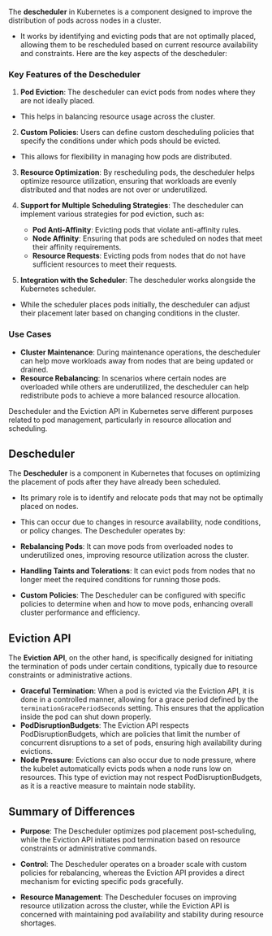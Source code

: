 The **descheduler** in Kubernetes is a component designed to improve the distribution of pods across nodes in a cluster. 
- It works by identifying and evicting pods that are not optimally placed, allowing them to be rescheduled based on current resource availability and constraints. Here are the key aspects of the descheduler:

### Key Features of the Descheduler

1. **Pod Eviction**: The descheduler can evict pods from nodes where they are not ideally placed. 
- This helps in balancing resource usage across the cluster.

2. **Custom Policies**: Users can define custom descheduling policies that specify the conditions under which pods should be evicted. 
- This allows for flexibility in managing how pods are distributed.

3. **Resource Optimization**: By rescheduling pods, the descheduler helps optimize resource utilization, ensuring that workloads are evenly distributed and that nodes are not over or underutilized.

4. **Support for Multiple Scheduling Strategies**: The descheduler can implement various strategies for pod eviction, such as:
   - **Pod Anti-Affinity**: Evicting pods that violate anti-affinity rules.
   - **Node Affinity**: Ensuring that pods are scheduled on nodes that meet their affinity requirements.
   - **Resource Requests**: Evicting pods from nodes that do not have sufficient resources to meet their requests.

5. **Integration with the Scheduler**: The descheduler works alongside the Kubernetes scheduler. 
- While the scheduler places pods initially, the descheduler can adjust their placement later based on changing conditions in the cluster.

### Use Cases

- **Cluster Maintenance**: During maintenance operations, the descheduler can help move workloads away from nodes that are being updated or drained.
- **Resource Rebalancing**: In scenarios where certain nodes are overloaded while others are underutilized, the descheduler can help redistribute pods to achieve a more balanced resource allocation.


Descheduler and the Eviction API in Kubernetes serve different purposes related to pod management, particularly in resource allocation and scheduling.

## Descheduler

The **Descheduler** is a component in Kubernetes that focuses on optimizing the placement of pods after they have already been scheduled. 
- Its primary role is to identify and relocate pods that may not be optimally placed on nodes. 
- This can occur due to changes in resource availability, node conditions, or policy changes. The Descheduler operates by:

- **Rebalancing Pods**: It can move pods from overloaded nodes to underutilized ones, improving resource utilization across the cluster.
- **Handling Taints and Tolerations**: It can evict pods from nodes that no longer meet the required conditions for running those pods.
- **Custom Policies**: The Descheduler can be configured with specific policies to determine when and how to move pods, enhancing overall cluster performance and efficiency.

## Eviction API

The **Eviction API**, on the other hand, is specifically designed for initiating the termination of pods under certain conditions, typically due to resource constraints or administrative actions.

- **Graceful Termination**: When a pod is evicted via the Eviction API, it is done in a controlled manner, allowing for a grace period defined by the `terminationGracePeriodSeconds` setting. This ensures that the application inside the pod can shut down properly.
- **PodDisruptionBudgets**: The Eviction API respects PodDisruptionBudgets, which are policies that limit the number of concurrent disruptions to a set of pods, ensuring high availability during evictions.
- **Node Pressure**: Evictions can also occur due to node pressure, where the kubelet automatically evicts pods when a node runs low on resources. This type of eviction may not respect PodDisruptionBudgets, as it is a reactive measure to maintain node stability.

## Summary of Differences

- **Purpose**: The Descheduler optimizes pod placement post-scheduling, while the Eviction API initiates pod termination based on resource constraints or administrative commands.
  
- **Control**: The Descheduler operates on a broader scale with custom policies for rebalancing, whereas the Eviction API provides a direct mechanism for evicting specific pods gracefully.

- **Resource Management**: The Descheduler focuses on improving resource utilization across the cluster, while the Eviction API is concerned with maintaining pod availability and stability during resource shortages.
